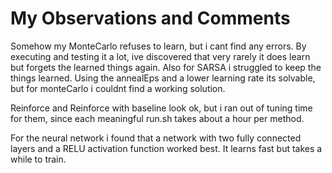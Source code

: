 # My Observations and Comments

Somehow my MonteCarlo refuses to learn, but i cant find any errors. By executing and testing it a lot, ive discovered that very rarely it does learn but forgets the learned things again.
Also for SARSA i struggled to keep the things learned. Using the annealEps and a lower learning rate its solvable, but for monteCarlo i couldnt find a working solution.

Reinforce and Reinforce with baseline look ok, but i ran out of tuning time for them, since each meaningful run.sh takes about a hour per method.

For the neural network i found that a network with two fully connected layers and a RELU activation function worked best. It learns fast but takes a while to train.
